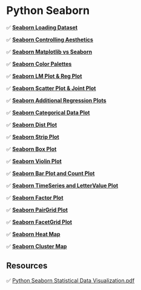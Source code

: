 # Python Seaborn

✅ **[Seaborn Loading Dataset](/content/tools/seaborn/001_Seaborn_Loading_Dataset.ipynb)**

✅ **[Seaborn Controlling Aesthetics](/content/tools/seaborn/002_Seaborn_Controlling_Aesthetics.ipynb)**

✅ **[Seaborn Matplotlib vs Seaborn](/content/tools/seaborn/003_Seaborn_Matplotlib_vs_Seaborn.ipynb)**

✅ **[Seaborn Color Palettes](/content/tools/seaborn/004_Seaborn_Color_Palettes.ipynb)** 

✅ **[Seaborn LM Plot & Reg Plot](/content/tools/seaborn/005_Seaborn_LM%20Plot_%26_Reg_Plot.ipynb)** 

✅ **[Seaborn Scatter Plot & Joint Plot](/content/tools/seaborn/006_Seaborn_Scatter_Plot_%26_Joint_Plot.ipynb)** 

✅ **[Seaborn Additional Regression Plots](/content/tools/seaborn/007_Seaborn_Additional_Regression_Plots.ipynb)** 

✅ **[Seaborn Categorical Data Plot](/content/tools/seaborn/008_Seaborn_Categorical_Data_Plot.ipynb)** 

✅ **[Seaborn Dist Plot](/content/tools/seaborn/009_Seaborn_Dist_Plot.ipynb)** 

✅ **[Seaborn Strip Plot](/content/tools/seaborn/010_Seaborn_Strip_Plot.ipynb)** 

✅ **[Seaborn Box Plot](/content/tools/seaborn/011_Seaborn_Box_Plot.ipynb)** 

✅ **[Seaborn Violin Plot](/content/tools/seaborn/012_Seaborn_Violin_Plot.ipynb)** 

✅ **[Seaborn Bar Plot and Count Plot](/content/tools/seaborn/013_Seaborn_Bar_Plot_and_Count_Plot.ipynb)** 

✅ **[Seaborn TimeSeries and LetterValue Plot](/content/tools/seaborn/014_Seaborn_Categorical_Factor_Plot.ipynb)** 

✅ **[Seaborn Factor Plot](/content/tools/seaborn/015_Seaborn_Factor_Plot.ipynb)** 

✅ **[Seaborn PairGrid Plot](/content/tools/seaborn/016_Seaborn_PairGrid_Plot.ipynb)** 

✅ **[Seaborn FacetGrid Plot](/content/tools/seaborn/017_Seaborn_FacetGrid_Plot.ipynb)** 

✅ **[Seaborn Heat Map](/content/tools/seaborn/018_Seaborn_Heat_Map.ipynb)** 

✅ **[Seaborn Cluster Map](/content/tools/seaborn/019_Seaborn_Cluster_Map.ipynb)** 


## Resources

✅ <a href="\content\tools\seaborn\Python Seaborn Statistical Data Visualization.pdf" download>Python Seaborn Statistical Data Visualization.pdf</a>
